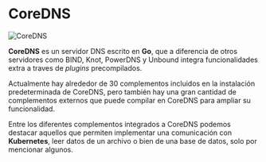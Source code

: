 # CoreDNS

![CoreDNS](https://www.cncf.io/wp-content/uploads/2018/02/coredns-horizontal-color.png)

**CoreDNS** es un servidor DNS escrito en **Go**, que a diferencia de otros servidores como BIND, Knot, PowerDNS y Unbound integra funcionalidades extra a traves de *plugins* precompilados.

Actualmente hay alrededor de 30 complementos incluidos en la instalación predeterminada de CoreDNS, pero también hay una gran cantidad de complementos externos que puede compilar en CoreDNS para ampliar su funcionalidad.

Entre los diferentes complementos integrados a CoreDNS podemos destacar aquellos que permiten implementar una comunicación con **Kubernetes**, leer datos de un archivo o bien de una base de datos, solo por mencionar algunos.